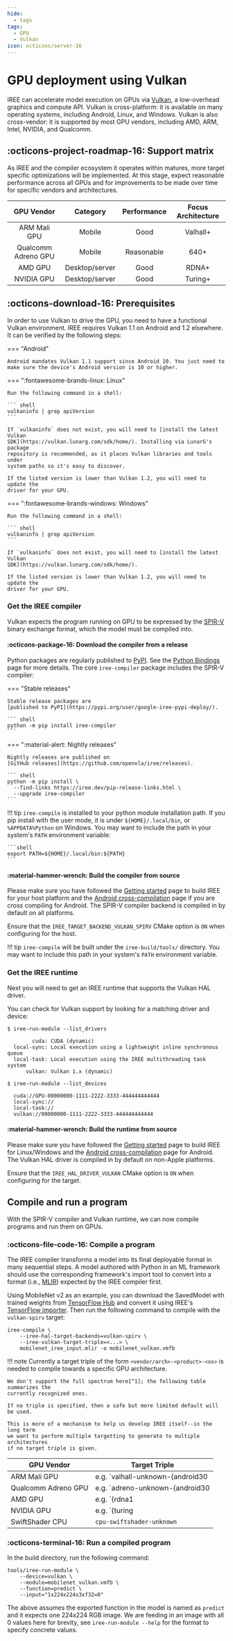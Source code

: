 ```yaml
---
hide:
  - tags
tags:
  - GPU
  - Vulkan
icon: octicons/server-16
---
```


# GPU deployment using Vulkan

IREE can accelerate model execution on GPUs via
[Vulkan](https://www.khronos.org/vulkan/), a low-overhead graphics and compute
API. Vulkan is cross-platform: it is available on many operating systems,
including Android, Linux, and Windows. Vulkan is also cross-vendor: it is
supported by most GPU vendors, including AMD, ARM, Intel, NVIDIA, and Qualcomm.

## :octicons-project-roadmap-16: Support matrix

As IREE and the compiler ecosystem it operates within matures, more
target specific optimizations will be implemented. At this stage, expect
reasonable performance across all GPUs and for improvements to be
made over time for specific vendors and architectures.

GPU Vendor | Category | Performance | Focus Architecture
:--------: | :------: | :---------: | :----------------:
ARM Mali GPU | Mobile |  Good | Valhall+
Qualcomm Adreno GPU | Mobile | Reasonable | 640+
AMD GPU | Desktop/server | Good | RDNA+
NVIDIA GPU | Desktop/server | Good | Turing+

## :octicons-download-16: Prerequisites

In order to use Vulkan to drive the GPU, you need to have a functional Vulkan
environment. IREE requires Vulkan 1.1 on Android and 1.2 elsewhere. It can be
verified by the following steps:

=== "Android"

    Android mandates Vulkan 1.1 support since Android 10. You just need to
    make sure the device's Android version is 10 or higher.

=== ":fontawesome-brands-linux: Linux"

    Run the following command in a shell:

    ``` shell
    vulkaninfo | grep apiVersion
    ```

    If `vulkaninfo` does not exist, you will need to [install the latest Vulkan
    SDK](https://vulkan.lunarg.com/sdk/home/). Installing via LunarG's package
    repository is recommended, as it places Vulkan libraries and tools under
    system paths so it's easy to discover.

    If the listed version is lower than Vulkan 1.2, you will need to update the
    driver for your GPU.

=== ":fontawesome-brands-windows: Windows"

    Run the following command in a shell:

    ``` shell
    vulkaninfo | grep apiVersion
    ```

    If `vulkaninfo` does not exist, you will need to [install the latest Vulkan
    SDK](https://vulkan.lunarg.com/sdk/home/).

    If the listed version is lower than Vulkan 1.2, you will need to update the
    driver for your GPU.

### Get the IREE compiler

Vulkan expects the program running on GPU to be expressed by the
[SPIR-V](https://www.khronos.org/registry/spir-v/) binary exchange format, which
the model must be compiled into.

#### :octicons-package-16: Download the compiler from a release

Python packages are regularly published to
[PyPI](https://pypi.org/user/google-iree-pypi-deploy/). See the
[Python Bindings](../../reference/bindings/python.md) page for more details.
The core `iree-compiler` package includes the SPIR-V compiler:

=== "Stable releases"

    Stable release packages are
    [published to PyPI](https://pypi.org/user/google-iree-pypi-deploy/).

    ``` shell
    python -m pip install iree-compiler
    ```

=== ":material-alert: Nightly releases"

    Nightly releases are published on
    [GitHub releases](https://github.com/openxla/iree/releases).

    ``` shell
    python -m pip install \
      --find-links https://iree.dev/pip-release-links.html \
      --upgrade iree-compiler
    ```

!!! tip
    `iree-compile` is installed to your python module installation path. If you
    pip install with the user mode, it is under `${HOME}/.local/bin`, or
    `%APPDATA%Python` on Windows. You may want to include the path in your
    system's `PATH` environment variable:

    ```shell
    export PATH=${HOME}/.local/bin:${PATH}
    ```

#### :material-hammer-wrench: Build the compiler from source

Please make sure you have followed the
[Getting started](../../building-from-source/getting-started.md) page to build
IREE for your host platform and the
[Android cross-compilation](../../building-from-source/android.md) page if you
are cross compiling for Android. The SPIR-V compiler backend is compiled in by
default on all platforms.

Ensure that the `IREE_TARGET_BACKEND_VULKAN_SPIRV` CMake option is `ON` when
configuring for the host.

!!! tip
    `iree-compile` will be built under the `iree-build/tools/` directory. You
    may want to include this path in your system's `PATH` environment variable.

### Get the IREE runtime

Next you will need to get an IREE runtime that supports the Vulkan HAL driver.

You can check for Vulkan support by looking for a matching driver and device:

```console hl_lines="6"
$ iree-run-module --list_drivers

        cuda: CUDA (dynamic)
  local-sync: Local execution using a lightweight inline synchronous queue
  local-task: Local execution using the IREE multithreading task system
      vulkan: Vulkan 1.x (dynamic)
```

```console hl_lines="6"
$ iree-run-module --list_devices

  cuda://GPU-00000000-1111-2222-3333-444444444444
  local-sync://
  local-task://
  vulkan://00000000-1111-2222-3333-444444444444
```

#### :material-hammer-wrench: Build the runtime from source

Please make sure you have followed the
[Getting started](../../building-from-source/getting-started.md) page to build
IREE for Linux/Windows and the
[Android cross-compilation](../../building-from-source/android.md) page for
Android. The Vulkan HAL driver is compiled in by default on non-Apple platforms.

Ensure that the `IREE_HAL_DRIVER_VULKAN` CMake option is `ON` when configuring
for the target.

## Compile and run a program

With the SPIR-V compiler and Vulkan runtime, we can now compile programs and run
them on GPUs.

### :octicons-file-code-16: Compile a program

The IREE compiler transforms a model into its final deployable format in many
sequential steps. A model authored with Python in an ML framework should use the
corresponding framework's import tool to convert into a format (i.e.,
[MLIR](https://mlir.llvm.org/)) expected by the IREE compiler first.

Using MobileNet v2 as an example, you can download the SavedModel with trained
weights from
[TensorFlow Hub](https://tfhub.dev/google/tf2-preview/mobilenet_v2/classification)
and convert it using IREE's
[TensorFlow importer](../ml-frameworks/tensorflow.md). Then run the following
command to compile with the `vulkan-spirv` target:

``` shell hl_lines="2 3"
iree-compile \
    --iree-hal-target-backends=vulkan-spirv \
    --iree-vulkan-target-triple=<...> \
    mobilenet_iree_input.mlir -o mobilenet_vulkan.vmfb
```

!!! note
    Currently a target triple of the form `<vendor/arch>-<product>-<os>` is needed
    to compile towards a specific GPU architecture.
    
    We don't support the full spectrum here[^1]; the following table summarizes the
    currently recognized ones.
    
    If no triple is specified, then a safe but more limited default will be used.
    
    This is more of a mechanism to help us develop IREE itself--in the long term
    we want to perform multiple targetting to generate to multiple architectures
    if no target triple is given.

| GPU Vendor          | Target Triple                                 |
| ------------------- | --------------------------------------------- |
| ARM Mali GPU        | e.g. `valhall-unknown-{android30|android31}` |
| Qualcomm Adreno GPU | e.g. `adreno-unknown-{android30|android31}`  |
| AMD GPU             | e.g. `{rdna1|rdna2|rdna3}-unknown-unknown`   |
| NVIDIA GPU          | e.g. `{turing|ampere}-unknown-unknown`       |
| SwiftShader CPU     | `cpu-swiftshader-unknown`                     |

### :octicons-terminal-16: Run a compiled program

In the build directory, run the following command:

``` shell hl_lines="2"
tools/iree-run-module \
    --device=vulkan \
    --module=mobilenet_vulkan.vmfb \
    --function=predict \
    --input="1x224x224x3xf32=0"
```

The above assumes the exported function in the model is named as `predict` and
it expects one 224x224 RGB image. We are feeding in an image with all 0 values
here for brevity, see `iree-run-module --help` for the format to specify
concrete values.

<!-- TODO(??): Vulkan profiles / API versions / extensions -->

<!-- TODO(??): measuring performance -->

<!-- TODO(??): troubleshooting -->

[^1]: It's also impossible to capture all details of a Vulkan implementation
with a target triple, given the allowed variances on extensions, properties,
limits, etc. So the target triple is just an approximation for usage.
